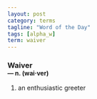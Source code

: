 ```yaml
---
layout: post
category: terms
tagline: "Word of the Day"
tags: [alpha_w]
term: waiver
---
```


<h3>Waiver<br/> <small>&mdash; n. (wai<span>&middot;</span>ver)</small></h3>
<p><ol><li>an enthusiastic greeter</li>
</ol></p>
